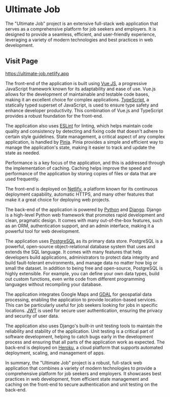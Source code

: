 # Ultimate Job

The "Ultimate Job" project is an extensive full-stack web application that serves as a comprehensive platform for job seekers and employers. It is designed to provide a seamless, efficient, and user-friendly experience, leveraging a variety of modern technologies and best practices in web development.

## Visit Page

https://ultimate-job.netlify.app

The front-end of the application is built using [Vue JS](https://vuejs.org), a progressive JavaScript framework known for its adaptability and ease of use. Vue.js allows for the development of maintainable and testable code bases, making it an excellent choice for complex applications. [TypeScript](https://www.typescriptlang.org/), a statically typed superset of JavaScript, is used to ensure type safety and enhance developer productivity. This combination of Vue.js and TypeScript provides a robust foundation for the front-end.

The application also uses [ESLint](https://eslint.org/) for linting, which helps maintain code quality and consistency by detecting and fixing code that doesn't adhere to certain style guidelines. State management, a critical aspect of any complex application, is handled by [Pinia](https://pinia.esm.dev/). Pinia provides a simple and efficient way to manage the application's state, making it easier to track and update the state as needed.

Performance is a key focus of the application, and this is addressed through the implementation of caching. Caching helps improve the speed and performance of the application by storing copies of files or data that are used frequently.

The front-end is deployed on [Netlify](https://www.netlify.com/), a platform known for its continuous deployment capability, automatic HTTPS, and many other features that make it a great choice for deploying web projects.

The back-end of the application is powered by [Python](https://www.python.org/) and [Django](https://www.djangoproject.com/). Django is a high-level Python web framework that promotes rapid development and clean, pragmatic design. It comes with many out-of-the-box features, such as an ORM, authentication support, and an admin interface, making it a powerful tool for web development.

The application uses [PostgreSQL](https://www.postgresql.org/) as its primary data store. PostgreSQL is a powerful, open-source object-relational database system that uses and extends the SQL language. It comes with many features that help developers build applications, administrators to protect data integrity and build fault-tolerant environments, and manage data no matter how big or small the dataset. In addition to being free and open-source, PostgreSQL is highly extensible. For example, you can define your own data types, build out custom functions, even write code from different programming languages without recompiling your database.

The application integrates Google Maps and [GDAL](https://gdal.org/) for geospatial data processing, enabling the application to provide location-based services. This can be particularly useful for job seekers looking for jobs in specific locations. [JWT](https://jwt.io/) is used for secure user authentication, ensuring the privacy and security of user data.

The application also uses Django's built-in unit testing tools to maintain the reliability and stability of the application. Unit testing is a critical part of software development, helping to catch bugs early in the development process and ensuring that all parts of the application work as expected. The back-end is deployed on [Heroku](https://www.heroku.com/), a cloud platform that supports automated deployment, scaling, and management of apps.

In summary, the "Ultimate Job" project is a robust, full-stack web application that combines a variety of modern technologies to provide a comprehensive platform for job seekers and employers. It showcases best practices in web development, from efficient state management and caching on the front-end to secure authentication and unit testing on the back-end.
